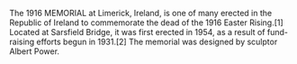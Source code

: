 The 1916 MEMORIAL at Limerick, Ireland, is one of many erected in the Republic of Ireland to commemorate the dead of the 1916 Easter Rising.[1] Located at Sarsfield Bridge, it was first erected in 1954, as a result of fund-raising efforts begun in 1931.[2] The memorial was designed by sculptor Albert Power.
